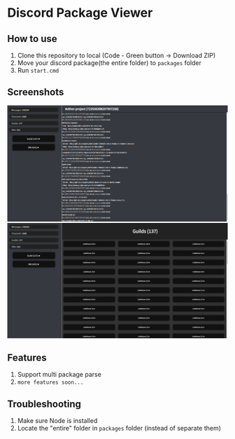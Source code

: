 # Discord Package Viewer
## How to use
1. Clone this repository to local (Code - Green button -> Download ZIP)
2. Move your discord package(the entire folder) to <code>packages</code> folder
3. Run <code>start.cmd</code>
## Screenshots
![screenshot1](./resources/sample1.png)
![screenshot2](./resources/sample2.png)
## Features
1. Support multi package parse
2. <code>more features soon...</code>
## Troubleshooting
1. Make sure Node is installed
2. Locate the "entire" folder in <code>packages</code> folder (instead of separate them)